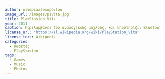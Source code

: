 ```yaml
---
author: olumpiaalexopoulou
image_url: /images/psvita.jpg
title: PlayStasion Vita 
year: 2011
caption: Περιλαμβάνει δύο αναλογικούς μοχλούς, και υποστηρίζει Bluetooth και WiFi. Έχει OLED οθόνη αφής 5 ιντσών (16:9) και η Slim έκδοση θα έχει LCD. Το PS VITA διαθέτει ένα διπύρηνο επεξεργαστή, ο επεξεργαστής γραφικών είναι ένας τετραπύρηνος, ενώ διαθέτει 512MB μνήμη RAM και 128MB μνήμη VRAM. Έχει δύο κάμερες, μπροστινή και οπίσθια, 0,3MP η καθεμία. Η μπαταρία του είναι 2200mAh. Είναι μία φοριτή κονσόλα.
license_url: "https://el.wikipedia.org/wiki/PlayStation_Vita" 
license_text: Wikipedia 
categories:
  - Κασέτες 
  - PlayStasion
tags:
  - Games
  - Music
  - Photos
---
```

